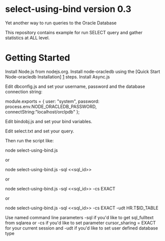 # select-using-bind version 0.3

Yet another way to run queries to the Oracle Database

This repository contains example for run SELECT query and gather statistics at ALL level.

# <a name="start"></a> Getting Started

Install Node.js from nodejs.org.
Install node-oracledb using the [Quick Start Node-oracledb Installation] [1] steps.
Install Async.js

Edit dbconfig.js and set your username, password and the database connection string:

module.exports = {
    user: "system",
    password: process.env.NODE_ORACLEDB_PASSWORD,
    connectString:"localhost/orclpdb"
};

Edit bindobj.js and set your bind variables. 

Edit select.txt and set your query.

Then run the script like:

node select-using-bind.js

or 

node select-using-bind.js -sql <<sql_id>>

or

node select-using-bind.js -sql <<sql_id>> -cs EXACT

or

node select-using-bind.js -sql <<sql_id>> -cs EXACT -udt HR.T$ID_TABLE

Use named command line parameters -sql if you'd like to get sql_fulltext from sqlarea or -cs if you'd like to set parameter cursor_sharing = EXACT for your current session and -udt if you'd like to set user defined database type

[1]: https://oracle.github.io/node-oracledb/INSTALL.html#quickstart
